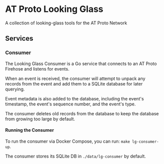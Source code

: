 # AT Proto Looking Glass

A collection of looking-glass tools for the AT Proto Network

## Services

### Consumer

The Looking Glass Consumer is a Go service that connects to an AT Proto Firehose and listens for events.

When an event is received, the consumer will attempt to unpack any records from the event and add them to a SQLite database for later querying.

Event metadata is also added to the database, including the event's timestamp, the event's sequence number, and the event's type.

The consumer deletes old records from the database to keep the database from growing too large by default.

#### Running the Consumer

To run the consumer via Docker Compose, you can run: `make lg-consumer-up`.

The consumer stores its SQLite DB in `./data/lg-consumer` by default.
